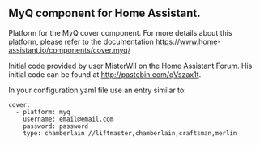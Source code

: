 ## MyQ component for Home Assistant.

Platform for the MyQ cover component.
For more details about this platform, please refer to the documentation
https://www.home-assistant.io/components/cover.myq/


Initial code provided by user MisterWil on the Home Assistant Forum. His initial code can be found at http://pastebin.com/qVszax1t.

In your configuration.yaml file use an entry similar to:

```
cover:
  - platform: myq
    username: email@email.com
    password: password
    type: chamberlain //liftmaster,chamberlain,craftsman,merlin
```
